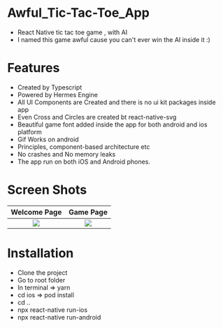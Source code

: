 # Awful_Tic-Tac-Toe_App
- React Native tic tac toe game , with AI
- I named this game awful cause you can't ever win the AI inside it :)

# Features
- Created by Typescript
- Powered by Hermes Engine
- All UI Components are Created and there is no ui kit packages inside app
- Even Cross and Circles are created bt react-native-svg
- Beautiful game font added inside the app for both android and ios platform
- Gif Works on android
- Principles, component-based architecture etc
- No crashes and No memory leaks
- The app run on both iOS and Android phones.
# Screen Shots
Welcome Page           |  Game Page
:-------------------------:|:-------------------------:
![](https://user-images.githubusercontent.com/30626411/145814019-46a30d21-38c6-41a4-8270-63c86ad536af.png)  |  ![](https://user-images.githubusercontent.com/30626411/145814039-4aa687fc-e15f-4193-a9bc-ae7042040251.png)
# Installation
- Clone the project
- Go to root folder
- In terminal => yarn
- cd ios => pod install
- cd ..
- npx react-native run-ios
- npx react-native run-android


